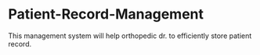 # Patient-Record-Management
This management system will help orthopedic dr. to efficiently store patient record.
